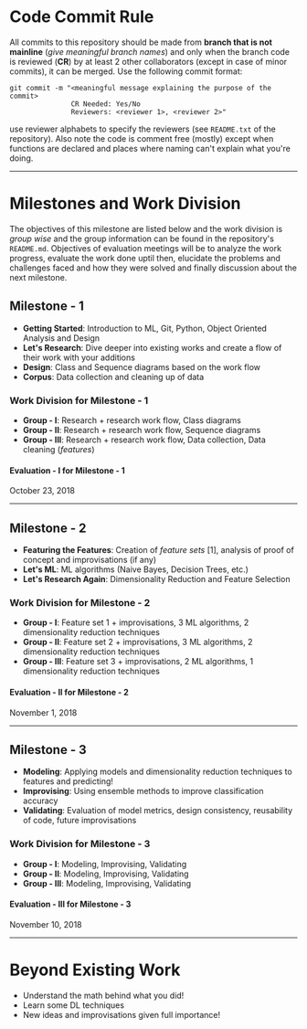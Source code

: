 # Code Commit Rule
All commits to this repository should be made from __branch that is not mainline__ (_give meaningful branch names_) and only when the branch code is reviewed (__CR__) by at least 2 other collaborators (except in case of minor commits), it can be merged. Use the following commit format:

```markup
git commit -m "<meaningful message explaining the purpose of the commit>
               CR Needed: Yes/No
               Reviewers: <reviewer 1>, <reviewer 2>"
```

use reviewer alphabets to specify the reviewers (see `README.txt` of the repository). Also note the code is comment free (mostly) except when functions are declared and places where naming can't explain what you're doing.

<hr/>

# Milestones and Work Division
The objectives of this milestone are listed below and the work division is _group wise_ and the group information can be found in the repository's `README.md`. Objectives of evaluation meetings will be to analyze the work progress, evaluate the work done uptil then, elucidate the problems and challenges faced and how they were solved and finally discussion about the next milestone.

## Milestone - 1
- __Getting Started__: Introduction to ML, Git, Python, Object Oriented Analysis and Design
- __Let's Research__: Dive deeper into existing works and create a flow of their work with your additions
- __Design__: Class and Sequence diagrams based on the work flow
- __Corpus__: Data collection and cleaning up of data

### Work Division for Milestone - 1
- __Group - I__: Research + research work flow, Class diagrams
- __Group - II__: Research + research work flow, Sequence diagrams
- __Group - III__: Research + research work flow, Data collection, Data cleaning (_features_)

#### Evaluation - I for Milestone - 1
October 23, 2018

<hr/>

## Milestone - 2
- __Featuring the Features__: Creation of _feature sets_ [1], analysis of proof of concept and improvisations (if any)
- __Let's ML__: ML algorithms (Naive Bayes, Decision Trees, etc.)
- __Let's Research Again__: Dimensionality Reduction and Feature Selection 

### Work Division for Milestone - 2
- __Group - I__: Feature set 1 + improvisations, 3 ML algorithms, 2 dimensionality reduction techniques
- __Group - II__: Feature set 2 + improvisations, 3 ML algorithms, 2 dimensionality reduction techniques
- __Group - III__: Feature set 3 + improvisations, 2 ML algorithms, 1 dimensionality reduction techniques

#### Evaluation - II for Milestone - 2
November 1, 2018

<hr/>

## Milestone - 3
- __Modeling__: Applying models and dimensionality reduction techniques to features and predicting!
- __Improvising__: Using ensemble methods to improve classification accuracy
- __Validating__: Evaluation of model metrics, design consistency, reusability of code, future improvisations

### Work Division for Milestone - 3
- __Group - I__: Modeling, Improvising, Validating
- __Group - II__: Modeling, Improvising, Validating
- __Group - III__: Modeling, Improvising, Validating


#### Evaluation - III for Milestone - 3
November 10, 2018

<hr/>

# Beyond Existing Work
- Understand the math behind what you did!
- Learn some DL techniques
- New ideas and improvisations given full importance!
